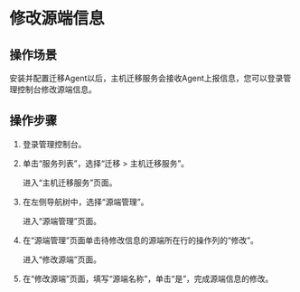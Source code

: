 # 修改源端信息<a name="sms_03_0004"></a>

## 操作场景<a name="section1566111211466"></a>

安装并配置迁移Agent以后，主机迁移服务会接收Agent上报信息，您可以登录管理控制台修改源端信息。

## 操作步骤<a name="section8920141595719"></a>

1.  登录管理控制台。
2.  单击“服务列表”，选择“迁移 \> 主机迁移服务”。

    进入“主机迁移服务”页面。

3.  在左侧导航树中，选择“源端管理”。

    进入“源端管理”页面。

4.  在“源端管理”页面单击待修改信息的源端所在行的操作列的“修改”。

    进入“修改源端”页面。

5.  在“修改源端”页面，填写“源端名称”，单击“是”，完成源端信息的修改。

